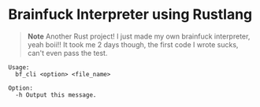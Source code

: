 # Brainfuck Interpreter using Rustlang


> **Note** 
> Another Rust project! I just made my own brainfuck interpreter, yeah boii!! It took me 2 days though, the first code I wrote sucks, can't even pass the test. 

```
Usage:
  bf_cli <option> <file_name>

Option:
  -h Output this message.
```
